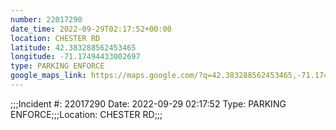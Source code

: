 ```yaml
---
number: 22017290
date_time: 2022-09-29T02:17:52+00:00
location: CHESTER RD
latitude: 42.383288562453465
longitude: -71.17494433002697
type: PARKING ENFORCE
google_maps_link: https://maps.google.com/?q=42.383288562453465,-71.17494433002697
---
```


;;;Incident #: 22017290   Date: 2022-09-29 02:17:52   Type: PARKING ENFORCE;;;Location: CHESTER RD;;;
